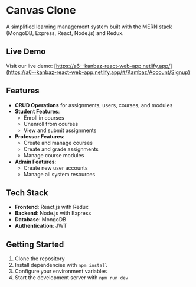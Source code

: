 # Canvas Clone

A simplified learning management system built with the MERN stack (MongoDB, Express, React, Node.js) and Redux.

## Live Demo

Visit our live demo: [https://a6--kanbaz-react-web-app.netlify.app/](https://a6--kanbaz-react-web-app.netlify.app/#/Kambaz/Account/Signup)

## Features

- **CRUD Operations** for assignments, users, courses, and modules
- **Student Features**:
  - Enroll in courses
  - Unenroll from courses
  - View and submit assignments
- **Professor Features**:
  - Create and manage courses
  - Create and grade assignments
  - Manage course modules
- **Admin Features**:
  - Create new user accounts
  - Manage all system resources

## Tech Stack

- **Frontend**: React.js with Redux
- **Backend**: Node.js with Express
- **Database**: MongoDB
- **Authentication**: JWT

## Getting Started

1. Clone the repository
2. Install dependencies with `npm install`
3. Configure your environment variables
4. Start the development server with `npm run dev`
